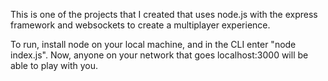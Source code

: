 This is one of the projects that I created that uses node.js with the express framework and websockets to create a multiplayer experience.

To run, install node on your local machine, and in the CLI enter "node index.js". Now, anyone on your network that goes localhost:3000 will be able to play with you.
